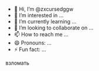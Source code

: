 - 👋 Hi, I’m @zxcursedggw
- 👀 I’m interested in ...
- 🌱 I’m currently learning ...
- 💞️ I’m looking to collaborate on ...
- 📫 How to reach me ...
- 😄 Pronouns: ...
- ⚡ Fun fact: ...

<!---
zxcursedggw/zxcursedggw is a ✨ special ✨ repository because its `README.md` (this file) appears on your GitHub profile.
You can click the Preview link to take a look at your changes.
--->
взломать 
